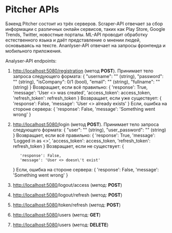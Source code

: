 # Pitcher APIs
Бэкенд Pitcher состоит из трёх серверов. Scraper-API отвечает за сбор информации с различных онлайн сервисов, таких как Play Store, Google Trends, Twitter, новостные порталы. ML-API проводит обработку естественного языка и даёт представление о мнении людей, основываясь на тексте. Ananlyser-API отвечает на запросы фронтенда и мобильного приложения.

Analyser-API endpoints:

1. [http://localhost:5080/registration](http://localhost:5080/registration) (метод **POST**). 
    Принимает тело запроса следующего формата: 
    {
         "username": "" (string), 
         "password": "" (string), 
         "isCompany": 0/1 (bool), 
         "email": "" (string), 
         "fullname": "" (string) 
    }
    Возвращает, если всё правильно:
    {
        'response': True,
        'message': 'User <> was created',
        'access_token': access_token,
        'refresh_token': refresh_token
    }
    Возвращает, если уже существует:
    {
        'response': False,
        'message': 'User <> already exists'
    }
    Если, ошибка на стороне сервера:
    {
        'response': False, 
         'message': 'Something went wrong'
    }
2. [http://localhost:5080/](http://localhost:5080/registration)login (метод **POST**). 
    Принимает тело запроса следующего формата: 
    {
         "user": "" (string), 
         "user_password": "" (string)
    }
    Возвращает, если всё правильно:
    {
        'response': True,
        'message': ‘Logged in as <>’,
        'access_token': access_token,
        'refresh_token': refresh_token
    }
    Возвращает, если не существует:
    {

          'response': False,
          'message': 'User <> doesn\'t exist'

    }
    Если, ошибка на стороне сервера:
    {
        'response': False, 
         'message': 'Something went wrong'
    }
3. [http://localhost:5080](http://localhost:5080/registration)/logout/access (метод: **POST**)
    
1. [http://localhost:5080](http://localhost:5080/registration)/logout/refresh (метод: **POST**)
2. [http://localhost:5080](http://localhost:5080/registration)/token/refresh (метод: **POST**)
3. [http://localhost:5080](http://localhost:5080/registration)/users (метод: **GET**)
4. [http://localhost:5080](http://localhost:5080/registration)/users (метод: **DELETE**)

